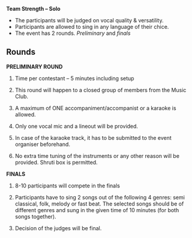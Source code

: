 <!-- TITLE: Jhankaar -->
<!-- SUBTITLE: Solo Singing Competition -->

**Team Strength – Solo**

- The participants will be judged on vocal quality & versatility.
- Participants are allowed to sing in any language of their chice.
- The event has 2 rounds. *Preliminary* and *finals*

## Rounds

**PRELIMINARY ROUND**

1. Time per contestant – 5 minutes including setup

2. This round will happen to a closed group of members from the Music Club.

3. A maximum of ONE accompaniment/accompanist or a karaoke is allowed.

4. Only one vocal mic and a lineout will be provided.

5. In case of the karaoke track, it has to be submitted to the event organiser beforehand.

6. No extra time tuning of the instruments or any other reason will be provided. Shruti box is permitted.

**FINALS**

1. 8-10 participants will compete in the finals

2. Participants have to sing 2 songs out of the following 4 genres: semi classical, folk, melody or fast beat. The selected songs should be of different genres and sung in the given time of 10 minutes (for both songs together).

3. Decision of the judges will be final.